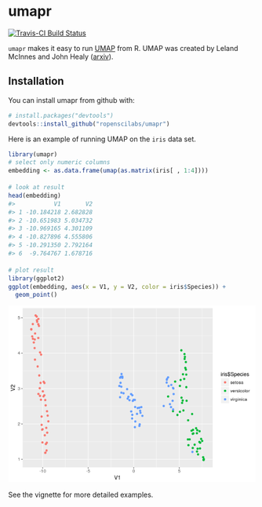 
<!-- README.md is generated from README.Rmd. Please edit that file -->
umapr
=====

[![Travis-CI Build Status](https://travis-ci.org/ropenscilabs/umapr.svg?branch=master)](https://travis-ci.org/ropenscilabs/umapr)

`umapr` makes it easy to run [UMAP](https://github.com/lmcinnes/umap) from R. UMAP was created by Leland McInnes and John Healy ([arxiv](https://arxiv.org/abs/1802.03426)).

Installation
------------

You can install umapr from github with:

``` r
# install.packages("devtools")
devtools::install_github("ropenscilabs/umapr")
```

Here is an example of running UMAP on the `iris` data set.

``` r
library(umapr)
# select only numeric columns
embedding <- as.data.frame(umap(as.matrix(iris[ , 1:4])))

# look at result
head(embedding)
#>           V1       V2
#> 1 -10.184218 2.682828
#> 2 -10.651983 5.034732
#> 3 -10.969165 4.301109
#> 4 -10.827896 4.555806
#> 5 -10.291350 2.792164
#> 6  -9.764767 1.678716

# plot result
library(ggplot2)
ggplot(embedding, aes(x = V1, y = V2, color = iris$Species)) + 
  geom_point()
```

![](README-unnamed-chunk-2-1.png)

See the vignette for more detailed examples.
